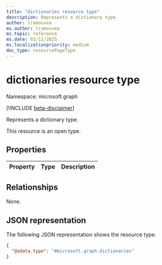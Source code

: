 ```yaml
---
title: "dictionaries resource type"
description: Represents a dictionary type.
author: lramosvea
ms.author: lramosvea
ms.topic: reference
ms.date: 03/11/2025
ms.localizationpriority: medium
doc_type: resourcePageType
---
```


# dictionaries resource type

Namespace: microsoft.graph

[!INCLUDE [beta-disclaimer](../../includes/beta-disclaimer.md)]

Represents a dictionary type.

This resource is an open type.

## Properties
|Property|Type|Description|
|:---|:---|:---|

## Relationships
None.

## JSON representation
The following JSON representation shows the resource type.
<!-- {
  "blockType": "resource",
  "@odata.type": "microsoft.graph.dictionaries"
}
-->
``` json
{
  "@odata.type": "#microsoft.graph.dictionaries"
}
```

